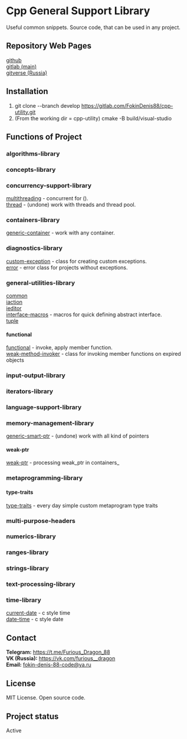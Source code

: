 ﻿# Cpp General Support Library
Useful common snippets. Source code, that can be used in any project.

## Repository Web Pages
[github](https://github.com/FokinDenis88/cpp-utility.git)  <br>
[gitlab (main)](https://gitlab.com/FokinDenis88/cpp-utility.git) <br>
[gitverse (Russia)](https://gitverse.ru/FokinDenis88/cpp-utility.git)

## Installation
1) git clone --branch develop https://gitlab.com/FokinDenis88/cpp-utility.git
2) (From the working dir = cpp-utility)  cmake -B build/visual-studio

## Functions of Project
### algorithms-library

### concepts-library

### concurrency-support-library
[multithreading](/include/concurrency-support-library/multithreading.hpp) - concurrent for (). <br>
[thread](/include/concurrency-support-library/thread.hpp) - (undone) work with threads and thread pool.

### containers-library
[generic-container](/include/containers-library/generic-container.hpp) - work with any container.

### diagnostics-library
[custom-exception](/include/diagnostics-library/custom-exception.hpp) - class for creating custom exceptions. <br>
[error](/include/diagnostics-library/error.hpp) - error class for projects without exceptions.

### general-utilities-library
[common](/include/general-utilities-library/common.hpp) <br>
[iaction](/include/general-utilities-library/iaction.hpp) <br>
[ieditor](/include/general-utilities-library/ieditor.hpp) <br>
[interface-macros](/include/general-utilities-library/interface-macros.hpp) - macros for quick defining abstract interface. <br>
[tuple](/include/general-utilities-library/tuple.hpp)
#### functional
[functional](/include/general-utilities-library/functional/functional.hpp) - invoke, apply member function. <br>
[weak-method-invoker](/include/general-utilities-library/functional/weak-method-invoker.hpp) - class for invoking member functions on expired objects

### input-output-library

### iterators-library

### language-support-library

### memory-management-library
[generic-smart-ptr](/include/memory-management-library/generic-smart-ptr.hpp) - (undone) work with all kind of pointers
#### weak-ptr
[weak-ptr](/include/memory-management-library/weak-ptr/weak-ptr.hpp) - processing weak_ptr in containers_

### metaprogramming-library
#### type-traits
[type-traits](/include/metaprogramming-library/type-traits/type-traits.hpp) - every day simple custom metaprogram type traits 

### multi-purpose-headers

### numerics-library

### ranges-library

### strings-library

### text-processing-library

### time-library
[current-date](/include/time-library/current-date.hpp) - c style time <br>
[date-time](/include/time-library/date-time.hpp) - c style date


## Contact
**Telegram:** https://t.me/Furious_Dragon_88 <br>
**VK (Russia):** https://vk.com/furious__dragon <br>
**Email:** fokin-denis-88-code@ya.ru

## License
MIT License. Open source code.

## Project status
Active